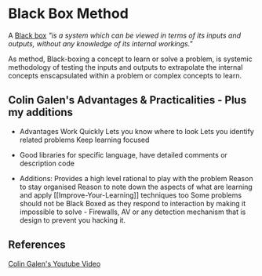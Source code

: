 # Black Box Method

A [Black box](https://en.wikipedia.org/wiki/Black_box) *"is a system which can be viewed in terms of its inputs and outputs, without any knowledge of its internal workings."* 

As method, Black-boxing a concept to learn or solve a problem, is systemic methodology of testing the inputs and outputs to extrapolate the internal concepts enscapsulated within a problem or complex concepts to learn.

## Colin Galen's Advantages & Practicalities - Plus my additions

- Advantages
Work Quickly
Lets you know where to look
Lets you identify related problems
Keep learning focused

- Good libraries for specific language, have detailed comments or description code


- Additions:
Provides a high level rational to play with the problem
Reason to stay organised
Reason to note down the aspects of what are learning and apply [[Improve-Your-Learning]] techniques too
Some problems should not be Black Boxed as they respond to interaction by making it impossible to solve - Firewalls, AV or any detection mechanism that is design to prevent you hacking it.


## References

[Colin Galen's Youtube Video](https://www.youtube.com/watch?v=RDzsrmMl48I)